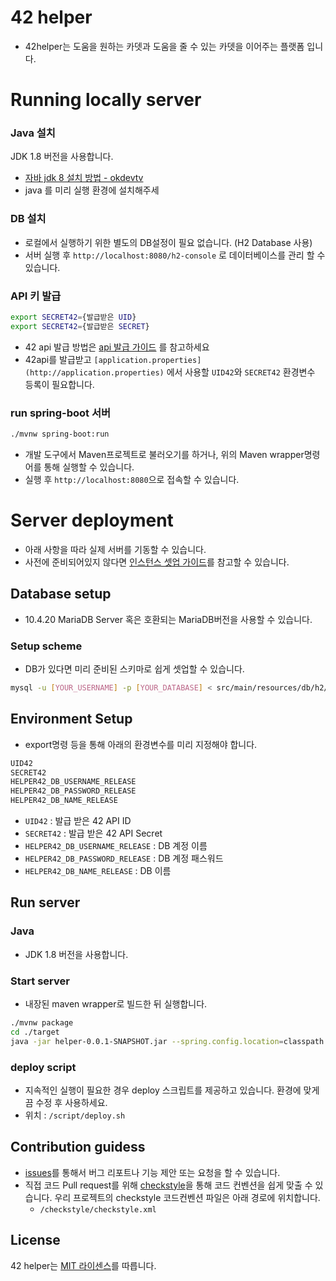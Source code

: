 # 42 helper

- 42helper는 도움을 원하는 카뎃과 도움을 줄 수 있는 카뎃을 이어주는 플랫폼 입니다.

# Running locally server

### Java 설치

JDK 1.8 버전을 사용합니다.
 - [자바 jdk 8 설치 방법 - okdevtv](https://okdevtv.com/mib/java)
 - java 를 미리 실행 환경에 설치해주세

### DB 설치
- 로컬에서 실행하기 위한 별도의 DB설정이 필요 없습니다. (H2 Database 사용)
- 서버 실행 후 `http://localhost:8080/h2-console` 로 데이터베이스를 관리 할 수 있습니다.

### API 키 발급
```bash
export SECRET42={발급받은 UID}
export SECRET42={발급받은 SECRET}
```
- 42 api 발급 방법은 [api 발급 가이드](https://www.notion.so/epicarts2/42-API-f817378828524392be3fc4432c780bc3) 를 참고하세요
- 42api를 발급받고 `[application.properties](http://application.properties)` 에서 사용할 `UID42`와 `SECRET42`
  환경변수 등록이 필요합니다. 

### run spring-boot 서버
```bash
./mvnw spring-boot:run
```

- 개발 도구에서 Maven프로젝트로 불러오기를 하거나, 위의 Maven wrapper명령어를 통해 실행할 수 있습니다.
- 실행 후 `http://localhost:8080`으로 접속할 수 있습니다.

# Server deployment

- 아래 사항을 따라 실제 서버를 기동할 수 있습니다.
- 사전에 준비되어있지
  않다면 [인스턴스 셋업 가이드](https://github.com/innovationacademy-kr/swlabs-helper/wiki/%EC%9D%B8%EC%8A%A4%ED%84%B4%EC%8A%A4-%EC%85%8B%EC%97%85-%EB%B0%A9%EB%B2%95)를
  참고할 수 있습니다.

## Database setup

- 10.4.20 MariaDB Server 혹은 호환되는 MariaDB버전을 사용할 수 있습니다.

### Setup scheme

- DB가 있다면 미리 준비된 스키마로 쉽게 셋업할 수 있습니다.

```bash
mysql -u [YOUR_USERNAME] -p [YOUR_DATABASE] < src/main/resources/db/h2/schema.sql
```

## Environment Setup

- export명령 등을 통해 아래의 환경변수를 미리 지정해야 합니다.

```bash
UID42
SECRET42
HELPER42_DB_USERNAME_RELEASE
HELPER42_DB_PASSWORD_RELEASE
HELPER42_DB_NAME_RELEASE
```

- `UID42` : 발급 받은 42 API ID
- `SECRET42` : 발급 받은 42 API Secret
- `HELPER42_DB_USERNAME_RELEASE` : DB 계정 이름
- `HELPER42_DB_PASSWORD_RELEASE` : DB 계정 패스워드
- `HELPER42_DB_NAME_RELEASE` : DB 이름

## Run server

### Java

- JDK 1.8 버전을 사용합니다.

### Start server

- 내장된 maven wrapper로 빌드한 뒤 실행합니다.

```bash
./mvnw package
cd ./target
java -jar helper-0.0.1-SNAPSHOT.jar --spring.config.location=classpath:/application.properties --spring.profiles.active=release
```

### deploy script

- 지속적인 실행이 필요한 경우 deploy 스크립트를 제공하고 있습니다. 환경에 맞게끔 수정 후 사용하세요.
- 위치 : `/script/deploy.sh`

## Contribution guidess

- [issues](https://github.com/innovationacademy-kr/swlabs-helper/issues)를 통해서 버그 리포트나 기능 제안 또는 요청을 할
  수 있습니다.
- 직접 코드 Pull request를 위해 [checkstyle](https://checkstyle.sourceforge.io/)을 통해 코드 컨벤션을 쉽게 맞출 수 있습니다.
  우리 프로젝트의 checkstyle 코드컨벤션 파일은 아래 경로에 위치합니다.
    - `/checkstyle/checkstyle.xml`

## License

42 helper는 [MIT 라이센스](https://github.com/innovationacademy-kr/swlabs-helper/blob/main/LICENSE)를
따릅니다.